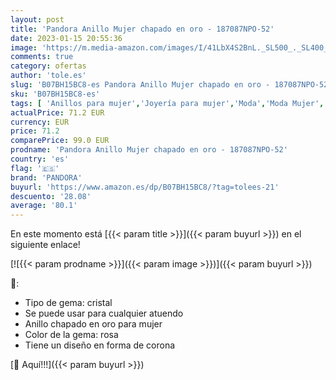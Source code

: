 ```yaml
---
layout: post
title: 'Pandora Anillo Mujer chapado en oro - 187087NPO-52'
date: 2023-01-15 20:55:36
image: 'https://m.media-amazon.com/images/I/41LbX4S2BnL._SL500_._SL400_.jpg'
comments: true
category: ofertas
author: 'tole.es'
slug: 'B07BH15BC8-es Pandora Anillo Mujer chapado en oro - 187087NPO-52'
sku: 'B07BH15BC8-es'
tags: [ 'Anillos para mujer','Joyería para mujer','Moda','Moda Mujer','pandora','🇪🇸', ]
actualPrice: 71.2 EUR
currency: EUR
price: 71.2
comparePrice: 99.0 EUR
prodname: 'Pandora Anillo Mujer chapado en oro - 187087NPO-52'
country: 'es'
flag: '🇪🇸'
brand: 'PANDORA'
buyurl: 'https://www.amazon.es/dp/B07BH15BC8/?tag=tolees-21'
descuento: '28.08'
average: '80.1'
---
```


En este momento está [{{< param title >}}]({{< param buyurl >}}) en el siguiente enlace!

[![{{< param prodname >}}]({{< param image >}})]({{< param buyurl >}})

🔎:

- Tipo de gema: cristal
- Se puede usar para cualquier atuendo
- Anillo chapado en oro para mujer
- Color de la gema: rosa
- Tiene un diseño en forma de corona

[🛒 Aquí!!!]({{< param buyurl >}})
